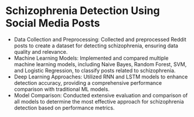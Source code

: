 # Schizophrenia Detection Using Social Media Posts
<ul>
<li>Data Collection and Preprocessing: Collected and preprocessed Reddit posts to create a dataset for detecting schizophrenia, ensuring data quality and relevance.

<li>Machine Learning Models: Implemented and compared multiple machine learning models, including Naive Bayes, Random Forest, SVM, and Logistic Regression, to classify posts related to schizophrenia.

<li>Deep Learning Approaches: Utilized RNN and LSTM models to enhance detection accuracy, providing a comprehensive performance comparison with traditional ML models.

<li>Model Comparison: Conducted extensive evaluation and comparison of all models to determine the most effective approach for schizophrenia detection based on performance metrics.
</ul>
